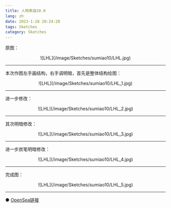 ```yaml
---
title: 人物素描10.0
lang: zh
date: 2023-1-28 20:24:20
tags: Sketches
category: Sketches
---
```


原图：

<center>![LHL](/image/Sketches/sumiao10/LHL.jpg)</center>

----------------------------------------  

本次作图左手画结构，右手调明暗，首先是整体结构绘图：

<center>![LHL](/image/Sketches/sumiao10/LHL_1.jpg)</center>

----------------------------------------  

进一步修改：

<center>![LHL](/image/Sketches/sumiao10/LHL_2.jpg)</center>

----------------------------------------  

其次明暗修改：

<center>![LHL](/image/Sketches/sumiao10/LHL_3.jpg)</center>

----------------------------------------  

进一步炭笔明暗修改：

<center>![LHL](/image/Sketches/sumiao10/LHL_4.jpg)</center>

----------------------------------------  

完成图：

<center>![LHL](/image/Sketches/sumiao10/LHL_5.jpg)</center>

----------------------------------------  

● [OpenSea链接](https://opensea.io/assets/ethereum/0x495f947276749ce646f68ac8c248420045cb7b5e/5538608732828411082250453030091092578936762873171210564831323254425162612737/ "The Girl With A Necklace")

<nft-card
contractAddress="0x495f947276749ce646f68ac8c248420045cb7b5e"
tokenId="5538608732828411082250453030091092578936762873171210564831323254425162612737">
</nft-card>
<script src="https://unpkg.com/embeddable-nfts/dist/nft-card.min.js"></script>

